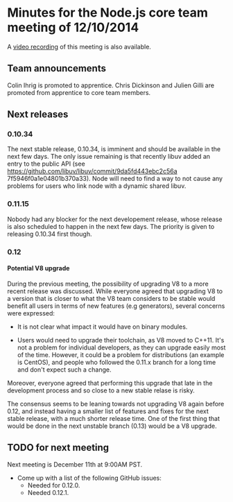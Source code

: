 # Minutes for the Node.js core team meeting of 12/10/2014

A [video recording](https://bluejeans.com/s/7_j@/) of this meeting is also
available.

## Team announcements

Colin Ihrig is promoted to apprentice. Chris Dickinson and Julien Gilli are
promoted from apprentice to core team members.

## Next releases

### 0.10.34

The next stable release, 0.10.34, is imminent and should be available in the
next few days. The only issue remaining is that recently libuv added an entry
to the public API (see https://github.com/libuv/libuv/commit/9da5fd443ebc2c56a
7f5946f0a1e04801b370a33). Node will need to find a way to not cause any
problems for users who link node with a dynamic shared libuv.

### 0.11.15

Nobody had any blocker for the next developement release, whose release is
also scheduled to happen in the next few days. The priority is given to
releasing 0.10.34 first though.

### 0.12

#### Potential V8 upgrade

During the previous meeting, the possibility of upgrading V8 to a more recent
release was discussed. While everyone agreed that upgrading V8 to a version
that is closer to what the V8 team considers to be stable would benefit all
users in terms of new features (e.g generators), several concerns were
expressed:

* It is not clear what impact it would have on binary modules.

* Users would need to upgrade their toolchain, as V8 moved to C++11. It's not a
problem for individual developers, as they can upgrade easily most of the
time. However, it could be a problem for distributions (an example is CentOS),
and people who followed the 0.11.x branch for a long time and don't expect
such a change.

Moreover, everyone agreed that performing this upgrade that late in the
development process and so close to a new stable relase is risky.

The consensus seems to be leaning towards not upgrading V8 again before 0.12,
and instead having a smaller list of features and fixes for the next stable
release, with a much shorter release time. One of the first thing that would
be done in the next unstable branch (0.13) would be a V8 upgrade.

## TODO for next meeting

Next meeting is December 11th at 9:00AM PST.

* Come up with a list of the following GitHub issues:
  * Needed for 0.12.0.
  * Needed 0.12.1.
